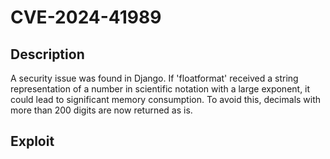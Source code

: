 # CVE-2024-41989

## Description

A security issue was found in Django. If 'floatformat' received a string representation of a number in scientific notation with a large exponent, it could lead to significant memory consumption. To avoid this, decimals with more than 200 digits are now returned as is.

## Exploit

